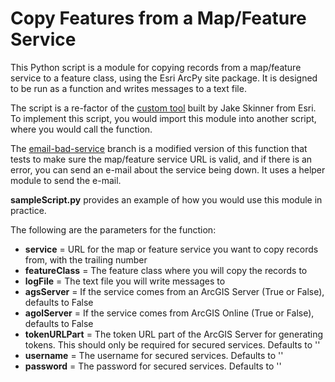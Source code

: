 # Copy Features from a Map/Feature Service

This Python script is a module for copying records from a map/feature service to a feature class, using the Esri ArcPy site package.
It is designed to be run as a function and writes messages to a text file.

The script is a re-factor of the [custom tool](https://geonet.esri.com/docs/DOC-6496-download-arcgis-online-feature-service-or-arcgis-server-featuremap-service) built by Jake Skinner from Esri.
To implement this script, you would import this module into another script, where you would call the function.

The [email-bad-service](https://github.com/pmacMaps/copy-features-from-map-service/tree/email-bad-service) branch is a modified version of this function that tests to make sure the map/feature service URL is valid, and if there is an error, you can send an e-mail about the service being down.  It uses a helper module to send the e-mail.

**sampleScript.py** provides an example of how you would use this module in practice.

The following are the parameters for the function:
- **service** = URL for the map or feature service you want to copy records from, with the trailing number
- **featureClass** = The feature class where you will copy the records to
- **logFile** = The text file you will write messages to
- **agsServer** = If the service comes from an ArcGIS Server (True or False), defaults to False
- **agolServer** = If the service comes from ArcGIS Online (True or False), defaults to False
- **tokenURLPart** = The token URL part of the ArcGIS Server for generating tokens.  This should only be required for secured services. Defaults to ''
- **username** = The username for secured services.  Defaults to ''
- **password** = The password for secured services. Defaults to ''
